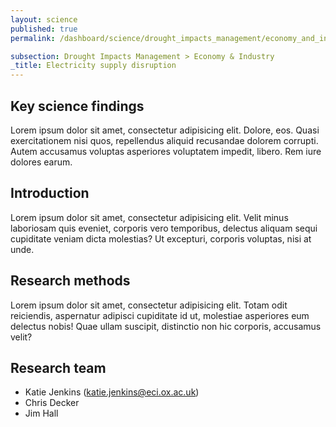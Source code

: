 ```yaml
---
layout: science
published: true
permalink: /dashboard/science/drought_impacts_management/economy_and_industry/esd/

subsection: Drought Impacts Management > Economy & Industry
_title: Electricity supply disruption
---
```


## Key science findings

Lorem ipsum dolor sit amet, consectetur adipisicing elit. Dolore, eos. Quasi exercitationem nisi quos, repellendus aliquid recusandae dolorem corrupti. Autem accusamus voluptas asperiores voluptatem impedit, libero. Rem iure dolores earum.

## Introduction

Lorem ipsum dolor sit amet, consectetur adipisicing elit. Velit minus laboriosam quis eveniet, corporis vero temporibus, delectus aliquam sequi cupiditate veniam dicta molestias? Ut excepturi, corporis voluptas, nisi at unde.

## Research methods

Lorem ipsum dolor sit amet, consectetur adipisicing elit. Totam odit reiciendis, aspernatur adipisci cupiditate id ut, molestiae asperiores eum delectus nobis! Quae ullam suscipit, distinctio non hic corporis, accusamus velit?

## Research team

* Katie Jenkins (katie.jenkins@eci.ox.ac.uk)
* Chris Decker
* Jim Hall